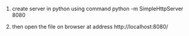 1. create server in python using command
   python -m SimpleHttpServer 8080

2. then open the file on browser at address
   http://localhost:8080/
